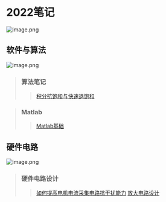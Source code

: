# 2022笔记

![image.png](https://s2.loli.net/2022/03/01/lchpKM59jevOkCF.png)

## 软件与算法
![image.png](https://s2.loli.net/2022/03/01/bxe5mOiHq8Zodf6.png)

> ### 算法笔记
>> [积分抗饱和与快速退饱和](https://github.com/jake167-wq/note/blob/main/%E7%A7%AF%E5%88%86%E6%8A%97%E9%A5%B1%E5%92%8C%E4%B8%8E%E5%BF%AB%E9%80%9F%E9%80%80%E9%A5%B1%E5%92%8C.md)

> ### Matlab
>>[Matlab基础](https://github.com/jake167-wq/note/blob/main/Matlab%E5%9F%BA%E7%A1%80.md)


## 硬件电路
![image.png](https://s2.loli.net/2022/03/01/BwnKPDgeZYCQ87J.png)

> ### 硬件电路设计
>> [如何提高电机电流采集电路抗干扰能力](https://github.com/jake167-wq/note/blob/main/%E7%94%B5%E6%B5%81%E9%87%87%E6%A0%B7%E7%94%B5%E8%B7%AF%E8%AE%BE%E8%AE%A1.md)
>> [放大电路设计](https://github.com/jake167-wq/note/blob/main/%E6%94%BE%E5%A4%A7%E7%94%B5%E8%B7%AF.md)